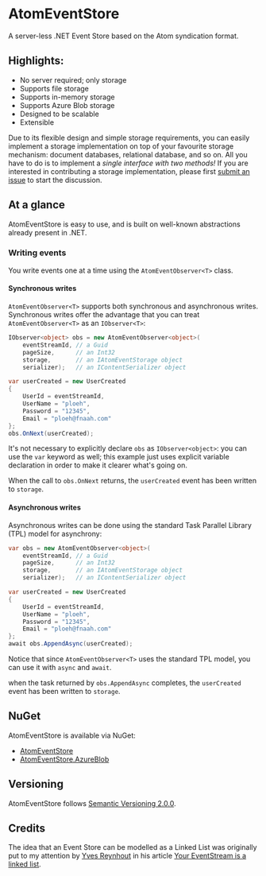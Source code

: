 # AtomEventStore

A server-less .NET Event Store based on the Atom syndication format.

## Highlights:

- No server required; only storage
- Supports file storage
- Supports in-memory storage
- Supports Azure Blob storage
- Designed to be scalable
- Extensible

Due to its flexible design and simple storage requirements, you can easily implement a storage implementation on top of your favourite storage mechanism: document databases, relational database, and so on. All you have to do is to implement a *single interface with two methods!* If you are interested in contributing a storage implementation, please first [submit an issue](https://github.com/GreanTech/AtomEventStore/issues) to start the discussion.

## At a glance
AtomEventStore is easy to use, and is built on well-known abstractions already present in .NET.

### Writing events
You write events one at a time using the `AtomEventObserver<T>` class.

#### Synchronous writes

`AtomEventObserver<T>` supports both synchronous and asynchronous writes. Synchronous writes offer the advantage that you can treat `AtomEventObserver<T>` as an `IObserver<T>`: 

```C#
IObserver<object> obs = new AtomEventObserver<object>(
    eventStreamId, // a Guid
    pageSize,      // an Int32
    storage,       // an IAtomEventStorage object
    serializer);   // an IContentSerializer object

var userCreated = new UserCreated
{
    UserId = eventStreamId,
    UserName = "ploeh",
    Password = "12345",
    Email = "ploeh@fnaah.com"
};
obs.OnNext(userCreated);
```

It's not necessary to explicitly declare `obs` as `IObserver<object>`: you can use the `var` keyword as well; this example just uses explicit variable declaration in order to make it clearer what's going on.

When the call to `obs.OnNext` returns, the `userCreated` event has been written to `storage`.

#### Asynchronous writes

Asynchronous writes can be done using the standard Task Parallel Library (TPL) model for asynchrony:

```C#
var obs = new AtomEventObserver<object>(
    eventStreamId, // a Guid
    pageSize,      // an Int32
    storage,       // an IAtomEventStorage object
    serializer);   // an IContentSerializer object

var userCreated = new UserCreated
{
    UserId = eventStreamId,
    UserName = "ploeh",
    Password = "12345",
    Email = "ploeh@fnaah.com"
};
await obs.AppendAsync(userCreated);
```

Notice that since `AtomEventObserver<T>` uses the standard TPL model, you can use it with `async` and `await`.

when the task returned by `obs.AppendAsync` completes, the `userCreated` event has been written to `storage`.

## NuGet

AtomEventStore is available via NuGet:

- [AtomEventStore](http://www.nuget.org/packages/AtomEventStore/)
- [AtomEventStore.AzureBlob](http://www.nuget.org/packages/AtomEventStore.AzureBlob/)

## Versioning

AtomEventStore follows [Semantic Versioning 2.0.0](http://semver.org/spec/v2.0.0.html).

## Credits

The idea that an Event Store can be modelled as a Linked List was originally put to my attention by [Yves Reynhout](http://seabites.wordpress.com) in his article [Your EventStream is a linked list](http://bit.ly/AqearV).
